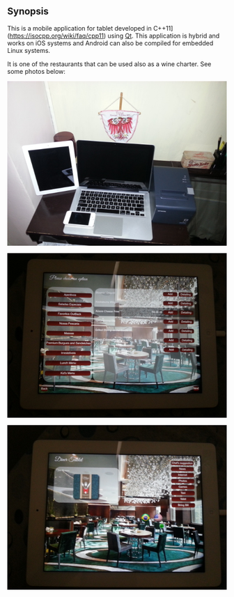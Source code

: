 ## Synopsis

This is a mobile application for tablet developed in C++11](https://isocpp.org/wiki/faq/cpp11) using [Qt](https://www.qt.io/). This 
application is hybrid and works on iOS systems and Android can also be compiled for embedded Linux systems.

It is one of the restaurants that can be used also as a wine charter. See some photos below:

![](https://raw.githubusercontent.com/edersoncorbari/dinertablet-wine/master/doc/publish/img-3.jpg)

![](https://raw.githubusercontent.com/edersoncorbari/dinertablet-wine/master/doc/publish/img-5.jpg)

![](https://raw.githubusercontent.com/edersoncorbari/dinertablet-wine/master/doc/publish/img-7.jpg)


